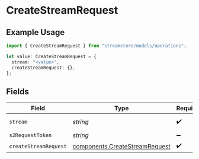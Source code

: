 # CreateStreamRequest

## Example Usage

```typescript
import { CreateStreamRequest } from "streamstore/models/operations";

let value: CreateStreamRequest = {
  stream: "<value>",
  createStreamRequest: {},
};
```

## Fields

| Field                                                                            | Type                                                                             | Required                                                                         | Description                                                                      |
| -------------------------------------------------------------------------------- | -------------------------------------------------------------------------------- | -------------------------------------------------------------------------------- | -------------------------------------------------------------------------------- |
| `stream`                                                                         | *string*                                                                         | :heavy_check_mark:                                                               | Name of the stream.                                                              |
| `s2RequestToken`                                                                 | *string*                                                                         | :heavy_minus_sign:                                                               | N/A                                                                              |
| `createStreamRequest`                                                            | [components.CreateStreamRequest](../../models/components/createstreamrequest.md) | :heavy_check_mark:                                                               | N/A                                                                              |